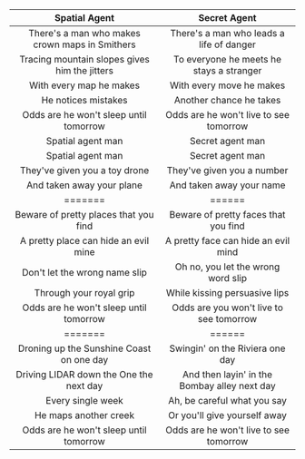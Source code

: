 |Spatial Agent|Secret Agent|
|:---:|:---:|
There's a man who makes crown maps in Smithers | There's a man who leads a life of danger
Tracing mountain slopes gives him the jitters  |To everyone he meets he stays a stranger
With every map he makes |With every move he makes
He notices mistakes|Another chance he takes
Odds are he won't sleep until tomorrow|Odds are he won't live to see tomorrow
Spatial agent man | Secret agent man
Spatial agent man | Secret agent man
They've given you a toy drone|They've given you a number
And taken away your plane|And taken away your name
=======|======
Beware of pretty places that you find|Beware of pretty faces that you find
A pretty place can hide an evil mine|A pretty face can hide an evil mind
Don't let the wrong name slip|Oh no, you let the wrong word slip
Through your royal grip| While kissing persuasive lips
Odds are he won't sleep until tomorrow|Odds are you won't live to see tomorrow
=======|======
Droning up the Sunshine Coast on one day|Swingin' on the Riviera one day
Driving LIDAR down the One the next day|And then layin' in the Bombay alley next day
Every single week| Ah, be careful what you say
He maps another creek|Or you'll give yourself away
Odds are he won't sleep until tomorrow|Odds are he won't live to see tomorrow
